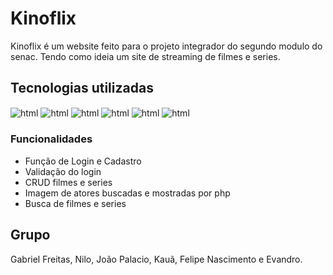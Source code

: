 # Kinoflix

Kinoflix é um website feito para o projeto integrador do segundo modulo 
do senac. Tendo como ideia um site de streaming de filmes e series.

## Tecnologias utilizadas

<img align="center" alt="html" src="https://img.shields.io/badge/HTML5-E34F26?style=for-the-badge&logo=html5&logoColor=white" />
<img align="center" alt="html" src="https://img.shields.io/badge/CSS3-1572B6?style=for-the-badge&logo=css3&logoColor=white"/>
<img align="center" alt="html" src="https://img.shields.io/badge/JavaScript-323330?style=for-the-badge&logo=javascript&logoColor=F7DF1E"/>
<img align="center" alt="html" src="https://img.shields.io/badge/PHP-777BB4?style=for-the-badge&logo=php&logoColor=white"/>
<img align="center" alt="html" src="https://img.shields.io/badge/MySQL-00000F?style=for-the-badge&logo=mysql&logoColor=white"/>
<img align="center" alt="html" src="https://img.shields.io/badge/Bootstrap-563D7C?style=for-the-badge&logo=bootstrap&logoColor=white"/>

### Funcionalidades

- Função de Login e Cadastro
- Validação do login
- CRUD filmes e series
- Imagem de atores buscadas e mostradas por php
- Busca de filmes e series

## Grupo

Gabriel Freitas, Nilo, João Palacio, 
Kauã, Felipe Nascimento e Evandro.


